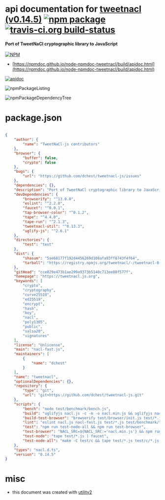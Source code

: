 # api documentation for  [tweetnacl (v0.14.5)](https://tweetnacl.js.org)  [![npm package](https://img.shields.io/npm/v/npmdoc-tweetnacl.svg?style=flat-square)](https://www.npmjs.org/package/npmdoc-tweetnacl) [![travis-ci.org build-status](https://api.travis-ci.org/npmdoc/node-npmdoc-tweetnacl.svg)](https://travis-ci.org/npmdoc/node-npmdoc-tweetnacl)
#### Port of TweetNaCl cryptographic library to JavaScript

[![NPM](https://nodei.co/npm/tweetnacl.png?downloads=true&downloadRank=true&stars=true)](https://www.npmjs.com/package/tweetnacl)

- [https://npmdoc.github.io/node-npmdoc-tweetnacl/build/apidoc.html](https://npmdoc.github.io/node-npmdoc-tweetnacl/build/apidoc.html)

[![apidoc](https://npmdoc.github.io/node-npmdoc-tweetnacl/build/screenCapture.buildCi.browser.%252Ftmp%252Fbuild%252Fapidoc.html.png)](https://npmdoc.github.io/node-npmdoc-tweetnacl/build/apidoc.html)

![npmPackageListing](https://npmdoc.github.io/node-npmdoc-tweetnacl/build/screenCapture.npmPackageListing.svg)

![npmPackageDependencyTree](https://npmdoc.github.io/node-npmdoc-tweetnacl/build/screenCapture.npmPackageDependencyTree.svg)



# package.json

```json

{
    "author": {
        "name": "TweetNaCl-js contributors"
    },
    "browser": {
        "buffer": false,
        "crypto": false
    },
    "bugs": {
        "url": "https://github.com/dchest/tweetnacl-js/issues"
    },
    "dependencies": {},
    "description": "Port of TweetNaCl cryptographic library to JavaScript",
    "devDependencies": {
        "browserify": "^13.0.0",
        "eslint": "^2.2.0",
        "faucet": "^0.0.1",
        "tap-browser-color": "^0.1.2",
        "tape": "^4.4.0",
        "tape-run": "^2.1.3",
        "tweetnacl-util": "^0.13.3",
        "uglify-js": "^2.6.1"
    },
    "directories": {
        "test": "test"
    },
    "dist": {
        "shasum": "5ae68177f192d4456269d108afa93ff8743f4f64",
        "tarball": "https://registry.npmjs.org/tweetnacl/-/tweetnacl-0.14.5.tgz"
    },
    "gitHead": "cce829e473b1ae299a9373b5140c713ee88f577f",
    "homepage": "https://tweetnacl.js.org",
    "keywords": [
        "crypto",
        "cryptography",
        "curve25519",
        "ed25519",
        "encrypt",
        "hash",
        "key",
        "nacl",
        "poly1305",
        "public",
        "salsa20",
        "signatures"
    ],
    "license": "Unlicense",
    "main": "nacl-fast.js",
    "maintainers": [
        {
            "name": "dchest"
        }
    ],
    "name": "tweetnacl",
    "optionalDependencies": {},
    "repository": {
        "type": "git",
        "url": "git+https://github.com/dchest/tweetnacl-js.git"
    },
    "scripts": {
        "bench": "node test/benchmark/bench.js",
        "build": "uglifyjs nacl.js -c -m -o nacl.min.js && uglifyjs nacl-fast.js -c -m -o nacl-fast.min.js",
        "build-test-browser": "browserify test/browser/init.js test/*.js | uglifyjs -c -m -o test/browser/_bundle.js 2>/dev/null && browserify test/browser/init.js test/*.quick.js | uglifyjs -c -m -o test/browser/_bundle-quick.js 2>/dev/null",
        "lint": "eslint nacl.js nacl-fast.js test/*.js test/benchmark/*.js",
        "test": "npm run test-node-all && npm run test-browser",
        "test-browser": "NACL_SRC=${NACL_SRC:='nacl.min.js'} && npm run build-test-browser && cat $NACL_SRC test/browser/_bundle.js | tape-run | faucet",
        "test-node": "tape test/*.js | faucet",
        "test-node-all": "make -C test/c && tape test/*.js test/c/*.js | faucet"
    },
    "types": "nacl.d.ts",
    "version": "0.14.5"
}
```



# misc
- this document was created with [utility2](https://github.com/kaizhu256/node-utility2)
